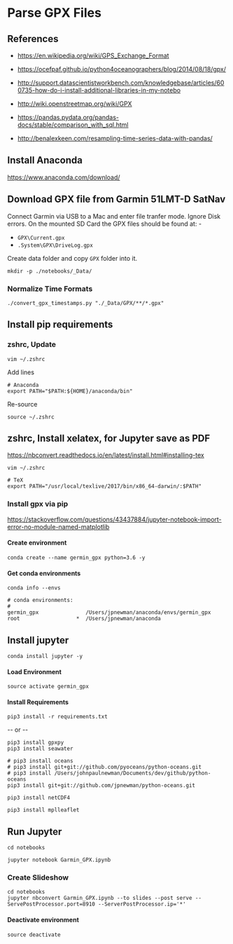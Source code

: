 # Parse GPX Files

## References

- <https://en.wikipedia.org/wiki/GPS_Exchange_Format>

- <https://ocefpaf.github.io/python4oceanographers/blog/2014/08/18/gpx/>
- <http://support.datascientistworkbench.com/knowledgebase/articles/600735-how-do-i-install-additional-libraries-in-my-notebo>
- <http://wiki.openstreetmap.org/wiki/GPX>

- <https://pandas.pydata.org/pandas-docs/stable/comparison_with_sql.html>

- <http://benalexkeen.com/resampling-time-series-data-with-pandas/>

## Install Anaconda

<https://www.anaconda.com/download/>

## Download GPX file from Garmin 51LMT-D SatNav

Connect Garmin via USB to a Mac and enter file tranfer mode. Ignore Disk errors. On the mounted SD Card the GPX files should be found at: -

- ```GPX\Current.gpx```
- ```.System\GPX\DriveLog.gpx```

Create data folder and copy ```GPX``` folder into it.

~~~
mkdir -p ./notebooks/_Data/
~~~

### Normalize Time Formats

~~~
./convert_gpx_timestamps.py "./_Data/GPX/**/*.gpx"
~~~

## Install pip requirements

### zshrc, Update

~~~
vim ~/.zshrc
~~~

Add lines

~~~
# Anaconda
export PATH="$PATH:${HOME}/anaconda/bin"
~~~

Re-source

~~~
source ~/.zshrc
~~~

## zshrc, Install xelatex, for Jupyter save as PDF

<https://nbconvert.readthedocs.io/en/latest/install.html#installing-tex>

~~~
vim ~/.zshrc
~~~

~~~
# TeX
export PATH="/usr/local/texlive/2017/bin/x86_64-darwin/:$PATH"
~~~

### Install gpx via pip

<https://stackoverflow.com/questions/43437884/jupyter-notebook-import-error-no-module-named-matplotlib>

#### Create environment

~~~
conda create --name germin_gpx python=3.6 -y
~~~

#### Get conda environments

~~~
conda info --envs
~~~

~~~
# conda environments:
#
germin_gpx               /Users/jpnewman/anaconda/envs/germin_gpx
root                  *  /Users/jpnewman/anaconda
~~~

## Install jupyter

~~~
conda install jupyter -y
~~~

#### Load Environment

~~~
source activate germin_gpx
~~~

#### Install Requirements

~~~
pip3 install -r requirements.txt
~~~

-- or --

~~~
pip3 install gpxpy
pip3 install seawater

# pip3 install oceans
# pip3 install git+git://github.com/pyoceans/python-oceans.git
# pip3 install /Users/johnpaulnewman/Documents/dev/github/python-oceans
pip3 install git+git://github.com/jpnewman/python-oceans.git

pip3 install netCDF4

pip3 install mplleaflet
~~~

## Run Jupyter

~~~
cd notebooks
~~~

~~~
jupyter notebook Garmin_GPX.ipynb
~~~

### Create Slideshow

~~~
cd notebooks
jupyter nbconvert Garmin_GPX.ipynb --to slides --post serve --ServePostProcessor.port=8910 --ServerPostProcessor.ip='*'
~~~

#### Deactivate environment

~~~
source deactivate
~~~
